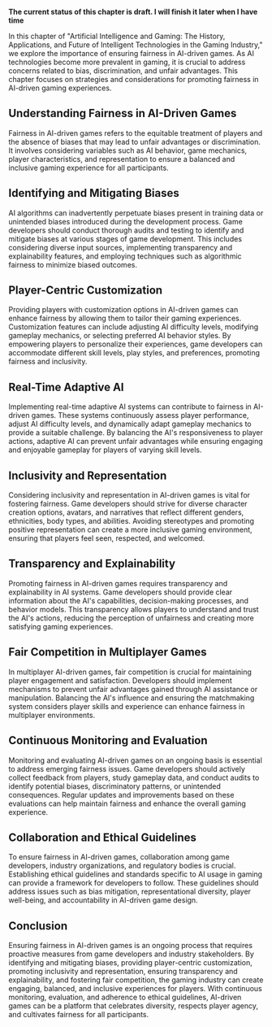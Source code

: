 **The current status of this chapter is draft. I will finish it later when I have time**

In this chapter of "Artificial Intelligence and Gaming: The History, Applications, and Future of Intelligent Technologies in the Gaming Industry," we explore the importance of ensuring fairness in AI-driven games. As AI technologies become more prevalent in gaming, it is crucial to address concerns related to bias, discrimination, and unfair advantages. This chapter focuses on strategies and considerations for promoting fairness in AI-driven gaming experiences.

Understanding Fairness in AI-Driven Games
-----------------------------------------

Fairness in AI-driven games refers to the equitable treatment of players and the absence of biases that may lead to unfair advantages or discrimination. It involves considering variables such as AI behavior, game mechanics, player characteristics, and representation to ensure a balanced and inclusive gaming experience for all participants.

Identifying and Mitigating Biases
---------------------------------

AI algorithms can inadvertently perpetuate biases present in training data or unintended biases introduced during the development process. Game developers should conduct thorough audits and testing to identify and mitigate biases at various stages of game development. This includes considering diverse input sources, implementing transparency and explainability features, and employing techniques such as algorithmic fairness to minimize biased outcomes.

Player-Centric Customization
----------------------------

Providing players with customization options in AI-driven games can enhance fairness by allowing them to tailor their gaming experiences. Customization features can include adjusting AI difficulty levels, modifying gameplay mechanics, or selecting preferred AI behavior styles. By empowering players to personalize their experiences, game developers can accommodate different skill levels, play styles, and preferences, promoting fairness and inclusivity.

Real-Time Adaptive AI
---------------------

Implementing real-time adaptive AI systems can contribute to fairness in AI-driven games. These systems continuously assess player performance, adjust AI difficulty levels, and dynamically adapt gameplay mechanics to provide a suitable challenge. By balancing the AI's responsiveness to player actions, adaptive AI can prevent unfair advantages while ensuring engaging and enjoyable gameplay for players of varying skill levels.

Inclusivity and Representation
------------------------------

Considering inclusivity and representation in AI-driven games is vital for fostering fairness. Game developers should strive for diverse character creation options, avatars, and narratives that reflect different genders, ethnicities, body types, and abilities. Avoiding stereotypes and promoting positive representation can create a more inclusive gaming environment, ensuring that players feel seen, respected, and welcomed.

Transparency and Explainability
-------------------------------

Promoting fairness in AI-driven games requires transparency and explainability in AI systems. Game developers should provide clear information about the AI's capabilities, decision-making processes, and behavior models. This transparency allows players to understand and trust the AI's actions, reducing the perception of unfairness and creating more satisfying gaming experiences.

Fair Competition in Multiplayer Games
-------------------------------------

In multiplayer AI-driven games, fair competition is crucial for maintaining player engagement and satisfaction. Developers should implement mechanisms to prevent unfair advantages gained through AI assistance or manipulation. Balancing the AI's influence and ensuring the matchmaking system considers player skills and experience can enhance fairness in multiplayer environments.

Continuous Monitoring and Evaluation
------------------------------------

Monitoring and evaluating AI-driven games on an ongoing basis is essential to address emerging fairness issues. Game developers should actively collect feedback from players, study gameplay data, and conduct audits to identify potential biases, discriminatory patterns, or unintended consequences. Regular updates and improvements based on these evaluations can help maintain fairness and enhance the overall gaming experience.

Collaboration and Ethical Guidelines
------------------------------------

To ensure fairness in AI-driven games, collaboration among game developers, industry organizations, and regulatory bodies is crucial. Establishing ethical guidelines and standards specific to AI usage in gaming can provide a framework for developers to follow. These guidelines should address issues such as bias mitigation, representational diversity, player well-being, and accountability in AI-driven game design.

Conclusion
----------

Ensuring fairness in AI-driven games is an ongoing process that requires proactive measures from game developers and industry stakeholders. By identifying and mitigating biases, providing player-centric customization, promoting inclusivity and representation, ensuring transparency and explainability, and fostering fair competition, the gaming industry can create engaging, balanced, and inclusive experiences for players. With continuous monitoring, evaluation, and adherence to ethical guidelines, AI-driven games can be a platform that celebrates diversity, respects player agency, and cultivates fairness for all participants.
